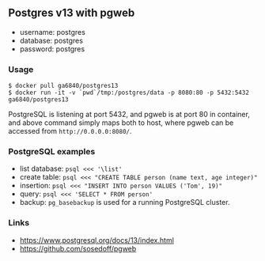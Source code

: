 ## Postgres v13 with pgweb

* username: postgres
* database: postgres
* password: postgres

### Usage
```
$ docker pull ga6840/postgres13
$ docker run -it -v `pwd`/tmp:/postgres/data -p 8080:80 -p 5432:5432 ga6840/postgres13
```
PostgreSQL is listening at port 5432, and pgweb is at port 80 in container, and above
command simply maps both to host, where pgweb can be accessed from `http://0.0.0.0:8080/`.

### PostgreSQL examples
* list database: `psql <<< '\list'`
* create table: `psql <<< "CREATE TABLE person (name text, age integer)"`
* insertion: `psql <<< "INSERT INTO person VALUES ('Tom', 19)"`
* query: `psql <<< 'SELECT * FROM person'`
* backup: `pg_basebackup` is used for a running PostgreSQL cluster.

### Links
* https://www.postgresql.org/docs/13/index.html
* https://github.com/sosedoff/pgweb
